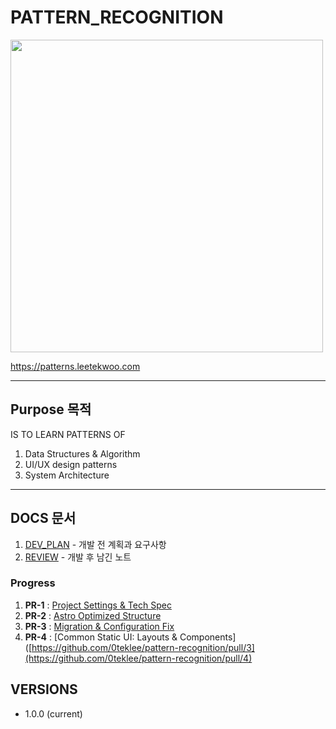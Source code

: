 # PATTERN_RECOGNITION
<img width="500px" src="https://asset.leetekwoo.com/art/pattern-recognition.jpg"/>

https://patterns.leetekwoo.com

---
## Purpose 목적
IS TO LEARN PATTERNS OF
1. Data Structures & Algorithm 
2. UI/UX design patterns
3. System Architecture

---
## DOCS 문서
1. [DEV_PLAN](docs/DEV_PLAN.md) - 개발 전 계획과 요구사항
2. [REVIEW](docs/REVIEW.md) - 개발 후 남긴 노트

### Progress
1. **PR-1** : [Project Settings & Tech Spec](https://github.com/0teklee/pattern-recognition/pull/1)
2. **PR-2** : [Astro Optimized Structure](https://github.com/0teklee/pattern-recognition/pull/2)
3. **PR-3** : [Migration & Configuration Fix](https://github.com/0teklee/pattern-recognition/pull/3)
4. **PR-4** : [Common Static UI: Layouts & Components]([https://github.com/0teklee/pattern-recognition/pull/3](https://github.com/0teklee/pattern-recognition/pull/4)

## VERSIONS

- 1.0.0 (current)
